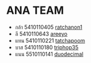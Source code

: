 <h1>ANA TEAM</h1>
<ul>
  <li>กล้า	5410110405	<a href="https://github.com/ratchanon1" target="_blank">ratchanon1</a></li>
  <li>ลี	5410110643	<a href="https://github.com/areeyo" target="_blank">areeyo</a></li>
  <li>แทน	5410110221	<a href="https://github.com/tatchapoom" target="_blank">tatchapoom</a></li>
  <li>บาส	5410110180	<a href="https://github.com/triphop35" target="_blank">triphop35</a></li>
  <li>แนน	5510110141	<a href="https://github.com/duodecimal" target="_blank">duodecimal</a></li>
</ul> 
